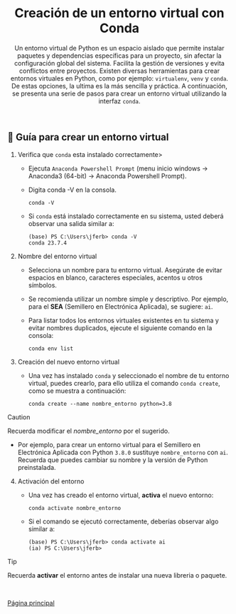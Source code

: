 <div  align="center">

# Creación de un entorno virtual con Conda

Un entorno virtual de Python es un espacio aislado que permite instalar paquetes y dependencias específicas para un proyecto, sin afectar la configuración global del sistema. Facilita la gestión de versiones y evita conflictos entre proyectos. Existen diversas herramientas para crear entornos virtuales en Python, como por ejemplo: `virtualenv`, `venv` y `conda`. De estas opciones, la ultima es la más sencilla y práctica. A continuación, se presenta una serie de pasos para crear un entorno virtual utilizando la interfaz `conda`.

</div>

<br/>

## 📝 Guía para crear un entorno virtual

1. Verifica que  `conda` esta instalado correctamente>
   - Ejecuta `Anaconda Powershell Prompt` (menu inicio windows &rarr;  Anaconda3 (64-bit) &rarr; Anaconda Powershell Prompt).
   - Digita conda -V en la consola.
  
       ```console
       conda -V
       ```
   - Si `conda` está instalado correctamente en su sistema, usted deberá observar una salida similar a:
     
      ```console
      (base) PS C:\Users\jferb> conda -V
      conda 23.7.4
      ```
   
2. Nombre del entorno virtual
   - Selecciona un nombre para tu entorno virtual. Asegúrate de evitar espacios en blanco, caracteres especiales, acentos u otros símbolos. 
   - Se recomienda utilizar un nombre simple y descriptivo. Por ejemplo, para el **SEA** (Semillero en Electrónica Aplicada), se sugiere:  `ai`.
   - Para listar todos los entornos virtuales existentes en tu sistema y evitar nombres duplicados, ejecute el siguiente comando en la consola:
  
      ```console
      conda env list
      ```

3. Creación del nuevo entorno virtual
   - Una vez has instalado `conda` y seleccionado el nombre de tu entorno virtual, puedes crearlo, para ello utiliza el comando `conda create`, como se muestra a continuación:

      ```console
      conda create --name nombre_entorno python=3.8
      ```
      
> [!CAUTION]
> Recuerda modificar el *nombre_entorno* por el sugerido.

   - Por ejemplo, para crear un entorno virtual para el Semillero en Electrónica Aplicada con Python `3.8.0` sustituye `nombre_entorno` con `ai`. Recuerda que puedes cambiar su nombre y la versión de Python preinstalada. 

4. Activación del entorno
   - Una vez has creado el entorno virtual, **activa** el nuevo entorno:

      ```console
      conda activate nombre_entorno
      ```
      
   - Si el comando se ejecutó correctamente, deberías observar algo similar a:

     ```console
     (base) PS C:\Users\jferb> conda activate ai
     (ia) PS C:\Users\jferb>
     ```

> [!TIP]
> Recuerda **activar** el entorno antes de instalar una nueva libreria o paquete.

<br/>

[Página principal](../../README.md)
